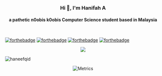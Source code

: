 <h3 align="center">Hi 👋, I'm Hanifah A</h3>
<h4 align="center">a pathetic n0obis k0obis Computer Science student based in Malaysia</h4><br>

[![forthebadge](https://forthebadge.com/images/badges/fo-sho.svg)](https://forthebadge.com)
[![forthebadge](https://forthebadge.com/images/badges/not-an-issue.svg)](https://forthebadge.com)
[![forthebadge](https://forthebadge.com/images/badges/no-ragrets.svg)](https://forthebadge.com)
[![forthebadge](https://forthebadge.com/images/badges/powered-by-black-magic.svg)](https://forthebadge.com)


<center><img src="https://media1.tenor.com/images/889fb0cf948b25408806d8fd0d9220e3/tenor.gif" /><br>

<p align="left"> <img src="https://komarev.com/ghpvc/?username=haneefqid&label=Profile%20views&color=0e75b6&style=flat" alt="haneefqid" /> </p>

![Metrics](https://metrics.lecoq.io/haneefqid?template=classic&followup=1&isocalendar=1&languages=1&stars=1&pagespeed=1&pagespeed.detailed=true&pagespeed.screenshot=false&isocalendar.duration=half-year&stars.limit=4&config.timezone=Asia%2FKuala_Lumpur)

